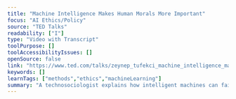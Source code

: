```yaml
---
title: "Machine Intelligence Makes Human Morals More Important"
focus: "AI Ethics/Policy"
source: "TED Talks"
readability: ["I"]
type: "Video with Transcript"
toolPurpose: []
toolAccessibilityIssues: []
openSource: false
link: "https://www.ted.com/talks/zeynep_tufekci_machine_intelligence_makes_human_morals_more_important"
keywords: []
learnTags: ["methods","ethics","machineLearning"]
summary: "A technosociologist explains how intelligent machines can fail in unexpected ways that don't fit human error patterns, highlighting the importance of human ethics in machine learning development. "
---
```


